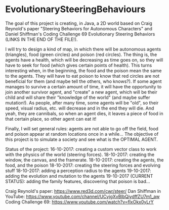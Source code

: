 # EvolutionarySteeringBehaviours

The goal of this project is creating, in Java, a 2D world based on Craig Reynold's paper "Steering Behaviors for Autonomous Characters" and Daniel Shiffman's Coding Challenge 69 Evolutionary Steering Behaviors (LINKS IN THE END OF THE FILE!).

I will try to design a kind of map, in which there will be autonomous agents (triangles), food (green circles) and poison (red circles).
The thing is, the agents have a health, which will be decreasing as time goes on, so they will have to seek for food (which gives certain points of health).
This turns interesting when, in the beginning, the food and the poison mean the same to the agents. They will have to eat poison to know that red circles are not beneficial for them (and maybe tell the others, who knows?).
If some agent manages to survive a certain amount of time, it will have the opportunity to join another survivor agent, and "create" a new agent, which will be their child and will share their "knowledge of the world" (and maybe suffer mutation!).
As people, after many time, some agents will be "old", so their speed, visual radius, etc. will decrease and in the end they will die.
And yeah, they are cannibals, so when an agent dies, it leaves a piece of food in that certain place, so other agent can eat it!

Finally, I will set general rules: agents are not able to go off the field, food and poison appear at random locations once in a while...
The objective of this project is to simulate a society and see what is the OPTIMAL AGENT.

Status of the project:
16-10-2017: creating a custom vector class to work with the physics of the world (steering forces).
18-10-2017: creating the window, the canvas, and the framerate.
18-10-2017: creating the agents, the food, and the poison
18-10-2017: creating the steering forces and evolving stuff
18-10-2017: adding a perception radius to the agents
19-10-2017: adding the evolution and mutation to the agents
19-10-2017 (CURRENT STATUS): adding the family features, discovering that poison is bad...

Craig Reynold's paper: https://www.red3d.com/cwr/steer/
Dan Shiffman in YouTube: https://www.youtube.com/channel/UCvjgXvBlbQiydffZU7m1_aw
Coding Challenge 69: https://www.youtube.com/watch?v=flxOkx0yLrY
